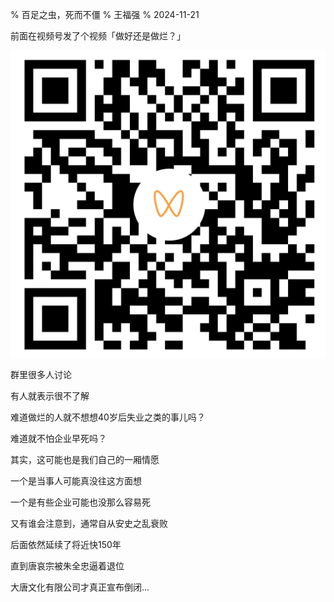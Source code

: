 % 百足之虫，死而不僵
% 王福强
% 2024-11-21



前面在视频号发了个视频「做好还是做烂？」

![](/images/hudiehao.jpg)

群里很多人讨论

有人就表示很不了解

难道做烂的人就不想想40岁后失业之类的事儿吗？

难道就不怕企业早死吗？

其实，这可能也是我们自己的一厢情愿

一个是当事人可能真没往这方面想

一个是有些企业可能也没那么容易死

又有谁会注意到，通常自从安史之乱衰败

后面依然延续了将近快150年

直到唐哀宗被朱全忠逼着退位

大唐文化有限公司才真正宣布倒闭...



